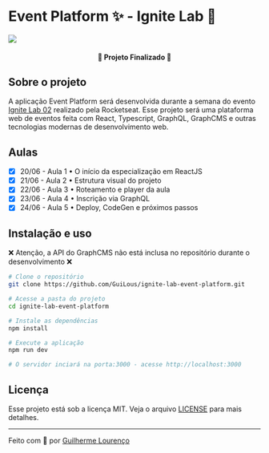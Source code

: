 # Event Platform ✨ - Ignite Lab 🧪

![](https://imgur.com/a/lIapidw)

<h4 align="center"> 
	🚧  Projeto Finalizado 🚧
</h4>

## Sobre o projeto

A aplicação Event Platform será desenvolvida durante a semana do evento [Ignite Lab 02](https://lp.rocketseat.com.br/inscricao/ignite-lab) realizado pela Rocketseat. Esse projeto será uma plataforma web de eventos feita com React, Typescript, GraphQL, GraphCMS e outras tecnologias modernas de desenvolvimento web.

## Aulas

- [x] 20/06 - Aula 1 • O início da especialização em ReactJS
- [x] 21/06 - Aula 2 • Estrutura visual do projeto
- [x] 22/06 - Aula 3 • Roteamento e player da aula
- [x] 23/06 - Aula 4 • Inscrição via GraphQL
- [x] 24/06 - Aula 5 • Deploy, CodeGen e próximos passos

## Instalação e uso

❌ Atenção, a API do GraphCMS não está inclusa no repositório durante o desenvolvimento ❌

```bash
# Clone o repositório
git clone https://github.com/GuiLous/ignite-lab-event-platform.git

# Acesse a pasta do projeto
cd ignite-lab-event-platform

# Instale as dependências
npm install

# Execute a aplicação
npm run dev

# O servidor inciará na porta:3000 - acesse http://localhost:3000
```

## Licença

Esse projeto está sob a licença MIT. Veja o arquivo [LICENSE](./LICENSE.md) para mais detalhes.

---

Feito com 💜 por [Guilherme Lourenço](https://github.com/GuiLous)
